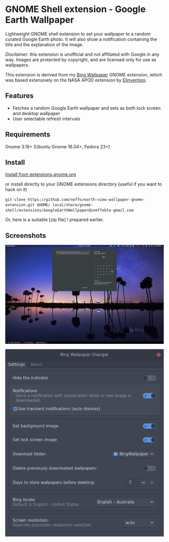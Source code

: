 # GNOME Shell extension - Google Earth Wallpaper

Lightweight GNOME shell extension to set your wallpaper to a random curated Google Earth photo. It will
also show a notification containing the title and the explanation of the image.

*Disclaimer*: this extension is unofficial and not affiliated with Google in any way. Images are protected by copyright, and are licensed only
for use as wallpapers.

This extension is derived from my [Bing Wallpaper](https://github.com/neffo/bing-wallpaper-gnome-extension) GNOME extension, which was based extensively on the NASA APOD extension by [Elinvention](https://github.com/Elinvention).

## Features

* Fetches a random Google Earth wallpaper and sets as both lock screen and desktop wallpaper
* User selectable refresh intervals

## Requirements

Gnome 3.18+ (Ubuntu Gnome 16.04+, Fedora 23+)

## Install

[Install from extensions.gnome.org](https://extensions.gnome.org/extension/1262/bing-wallpaper-changer/)

or install directly to your GNOME extensions directory (useful if you want to hack on it)

`git clone https://github.com/neffo/earth-view-wallpaper-gnome-extension.git $HOME/.local/share/gnome-shell/extensions/GoogleEarthWallpaper@ineffable-gmail.com`

Or, here is a suitable [zip file] I prepared earlier.

## Screenshots

![Screenshot](/screenshot/notification.png)

![Settings](/screenshot/settings.png)
